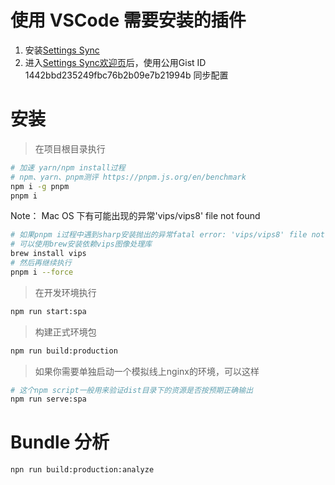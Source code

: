# 使用 VSCode 需要安装的插件

1. 安装[Settings Sync](https://marketplace.visualstudio.com/items?itemName=Shan.code-settings-sync)
2. 进入[Settings Sync欢迎页](./doc/img/settings-sync-enter-gist-id.png)后，使用公用Gist ID 1442bbd235249fbc76b2b09e7b21994b 同步配置

# 安装

> 在项目根目录执行

```bash
# 加速 yarn/npm install过程
# npm、yarn、pnpm测评 https://pnpm.js.org/en/benchmark
npm i -g pnpm
pnpm i
```

Note： Mac OS 下有可能出现的异常'vips/vips8' file not found
```bash
# 如果pnpm i过程中遇到sharp安装抛出的异常fatal error: 'vips/vips8' file not found
# 可以使用brew安装依赖vips图像处理库
brew install vips
# 然后再继续执行
pnpm i --force
```

> 在开发环境执行

```bash
npm run start:spa
```

> 构建正式环境包

```bash
npm run build:production
```

> 如果你需要单独启动一个模拟线上nginx的环境，可以这样

```bash
# 这个npm script一般用来验证dist目录下的资源是否按预期正确输出
npm run serve:spa
```

# Bundle 分析
```bash
npn run build:production:analyze
```
